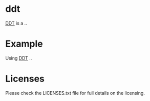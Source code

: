 ddt
=====================
[DDT][ddt] is a ..  

Example
=======
Using [DDT][ddt] .. 

Licenses
========

Please check the LICENSES.txt file for full details on the licensing.

[da]: http://www.deviantart.com/
[ddt]: http://deviantart.github.com/ddt/
[jquery]: http://jquery.com/
